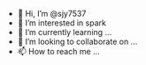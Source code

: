 - 👋 Hi, I’m @sjy7537
- 👀 I’m interested in spark
- 🌱 I’m currently learning ...
- 💞️ I’m looking to collaborate on ...
- 📫 How to reach me ...

<!---
sjy7537/sjy7537 is a ✨ special ✨ repository because its `README.md` (this file) appears on your GitHub profile.
You can click the Preview link to take a look at your changes.
--->

